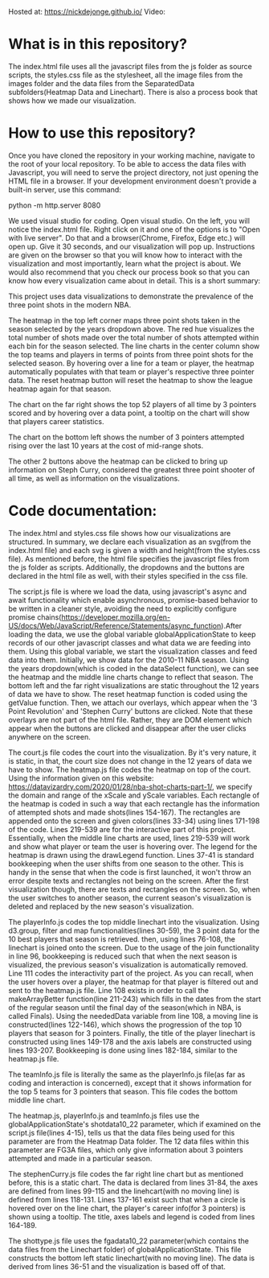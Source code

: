 Hosted at: https://nickdejonge.github.io/
Video: 

# What is in this repository?

The index.html file uses all the javascript files from the js folder as source scripts, the 
styles.css file as the stylesheet, all the image files from the images folder and the data files
from the SeparatedData subfolders(Heatmap Data and Linechart). There is also a process book that shows how we made our visualization. 

# How to use this repository?

Once you have cloned the repository in your working machine, navigate to the root of your 
local repository. To be able to access the data files with Javascript, you will need to 
serve the project directory, not just opening the HTML file in a browser. If your development environment doesn't provide a built-in server, use this command:

python -m http.server 8080

We used visual studio for coding. Open visual studio. On the left, you will notice the 
index.html file. Right click on it and one of the options is to "Open with live server".
Do that and a browser(Chrome, Firefox, Edge etc.) will open up. Give it 30 seconds, and 
our visualization will pop up. Instructions are given on the browser so that you will know
how to interact with the visualization and most importantly, learn what the project is about.
We would also recommend that you check our process book so that you can know how every
visualization came about in detail. This is a short summary:

This project uses data visualizations to demonstrate the prevalence of the three point shots in the modern NBA.

The heatmap in the top left corner maps three point shots taken in the season selected by the years dropdown above. The red hue visualizes the total number of shots made over the total number of shots attempted within each bin for the season selected. The line charts in the center column show the top teams and players in terms of points from three point shots for the selected season. By hovering over a line for a team or player, the heatmap automatically populates with that team or player's respective three pointer data. The reset heatmap button will reset the heatmap to show the league heatmap again for that season.

The chart on the far right shows the top 52 players of all time by 3 pointers scored and by hovering over a data point, a tooltip on the chart will show that players career statistics.

The chart on the bottom left shows the number of 3 pointers attempted rising over the last 10 years at the cost of mid-range shots.

The other 2 buttons above the heatmap can be clicked to bring up information on Steph Curry, considered the greatest three point shooter of all time, as well as information on the visualizations.

# Code documentation:

The index.html and styles.css file shows how our visualizations are structured. In summary, we declare each visualization as an svg(from the index.html file) and each svg is given a width and height(from the styles.css file). As mentioned before, the html file specifies the javascript files from the js folder as scripts. Additionally, the dropdowns and the buttons are declared in the html file as well, with their styles specified in the css file.

The script.js file is where we load the data, using javascript's async and await functionality which enable asynchronous, promise-based behavior to be written in a cleaner style, avoiding the need to explicitly configure promise chains(https://developer.mozilla.org/en-US/docs/Web/JavaScript/Reference/Statements/async_function).After loading the data, we use the global variable globalApplicationState to keep records of our other javascript classes and what data we are feeding into them. Using this global variable, we start the visualization classes and feed data into them. Initially, we show data for the 2010-11 NBA season. Using the years dropdown(which is coded in the dataSelect function), we can see the heatmap and the middle line charts change to reflect that season. The bottom left and the far right visualizations are static throughout the 12 years of data we have to show. The reset heatmap function is coded using the getValue function. Then, we attach our overlays, which appear when the '3 Point Revolution' and 'Stephen Curry' buttons are clicked. Note that these overlays are not part of the html file. Rather, they are DOM element which appear when the buttons are clicked and disappear after the user clicks anywhere on the screen. 

The court.js file codes the court into the visualization. By it's very nature, it is static, in that, the court size does not change in the 12 years of data we have to show. The heatmap.js file codes the heatmap on top of the court. Using the information given on this website: https://datavizardry.com/2020/01/28/nba-shot-charts-part-1/, we specify the domain and range of the xScale and yScale variables. Each rectangle of the heatmap is coded in such a way that each rectangle has the information of attempted shots and made shots(lines 154-167). The rectangles are appended onto the screen and given colors(lines 33-34) using lines 171-198 of the code. Lines 219-539 are for the interactive part of this project. Essentially, when the middle line charts are used, lines 219-539 will work and show what player or team the user is hovering over. The legend for the heatmap is drawn using the drawLegend function. Lines 37-41 is standard bookkeeping when the user shifts from one season to the other. This is handy in the sense that when the code is first launched, it won't throw an error despite texts and rectangles not being on the screen. After the first visualization though, there are texts and rectangles on the screen. So, when the user switches to another season, the current season's visualization is deleted and replaced by the new season's visualization.

The playerInfo.js codes the top middle linechart into the visualization. Using d3.group, filter and map functionalities(lines 30-59), the 3 point data for the 10 best players that season is retrieved. then, using lines 76-108, the linechart is joined onto the screen. Due to the usage of the join functionality in line 96, bookkeeping is reduced such that when the next season is visualized, the previous season's visualization is automatically removed. Line 111 codes the interactivity part of the project. As you can recall, when the user hovers over a player, the heatmap for that player is filtered out and sent to the heatmap.js file. Line 108 exists in order to call the makeArrayBetter function(line 211-243) which fills in the dates from the start of the regular season until the final day of the season(which in NBA, is called Finals). Using the neededData variable from line 108, a moving line is constructed(lines 122-146), which shows the progression of the top 10 players that season for 3 pointers. Finally, the title of the player linechart is constructed using lines 149-178 and the axis labels are constructed using lines 193-207. Bookkeeping is done using lines 182-184, similar to the heatmap.js file.

The teamInfo.js file is literally the same as the playerInfo.js file(as far as coding and interaction is concerned), except that it shows information for the top 5 teams for 3 pointers that season. This file codes the bottom middle line chart.

The heatmap.js, playerInfo.js and teamInfo.js files use the globalApplicationState's shotdata10_22 parameter, which if examined on the script.js file(lines 4-15), tells us that the data files being used for this parameter are from the Heatmap Data folder. The 12 data files within this parameter are FG3A files, which only give information about 3 pointers attempted and made in a particular season.

The stephenCurry.js file codes the far right line chart but as mentioned before, this is a static chart. The data is declared from lines 31-84, the axes are defined from lines 99-115 and the linehcart(with no moving line) is defined from lines 118-131. Lines 137-161 exist such that when a circle is hovered over on the line chart, the player's career info(for 3 pointers) is shown using a tooltip. The title, axes labels and legend is coded from lines 164-189.

The shottype.js file uses the fgadata10_22 parameter(which contains the data files from the Linechart folder) of globalApplicationState. This file constructs the bottom left static linechart(with no moving line). The data is derived from lines 36-51 and the visualization is based off of that.








